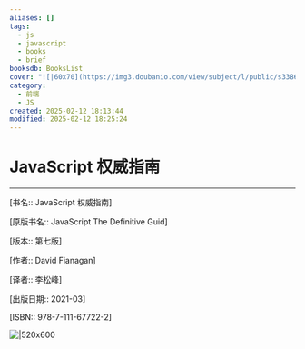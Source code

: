 ```yaml
---
aliases: []
tags:
  - js
  - javascript
  - books
  - brief
booksdb: BooksList
cover: "![|60x70](https://img3.doubanio.com/view/subject/l/public/s33861377.jpg)"
category:
  - 前端
  - JS
created: 2025-02-12 18:13:44
modified: 2025-02-12 18:25:24
---
```


# JavaScript 权威指南

---

[书名:: JavaScript 权威指南] 

[原版书名:: JavaScript The Definitive Guid]

[版本:: 第七版]

[作者:: David Fianagan]

[译者:: 李松峰]
  
[出版日期:: 2021-03]

[ISBN:: 978-7-111-67722-2]

 ![|520x600](https://img3.doubanio.com/view/subject/l/public/s33861377.jpg)

